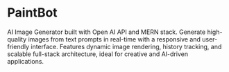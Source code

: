 # PaintBot
AI Image Generator built with Open AI API and MERN stack. Generate high-quality images from text prompts in real-time with a responsive and user-friendly interface. Features dynamic image rendering, history tracking, and scalable full-stack architecture, ideal for creative and AI-driven applications.
